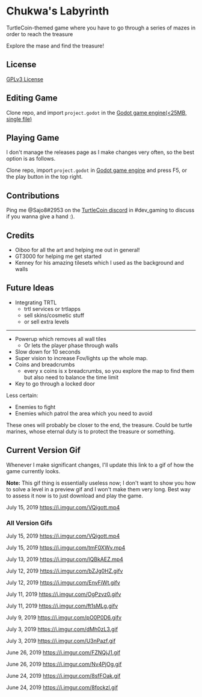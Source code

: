 # Chukwa's Labyrinth
TurtleCoin-themed game where you have to go through a series of mazes in order to reach the treasure

Explore the mase and find the treasure!

## License

[GPLv3 License](https://choosealicense.com/licenses/gpl-3.0/)

## Editing Game

Clone repo, and import `project.godot` in the [Godot game engine(<25MB, single file)](https://godotengine.org/download)

## Playing Game

I don't manage the releases page as I make changes very often, so the best option is as follows.

Clone repo, import `project.godot` in [Godot game engine](https://godotengine.org/download) and press F5, or the play button in the top right.

## Contributions

Ping me @Sajo8#2953 on the [TurtleCoin discord](http://chat.turtlecoin.lol) in #dev_gaming to discuss if you wanna give a hand :).

## Credits

- Oiboo for all the art and helping me out in general!
- GT3000 for helping me get started
- Kenney for his amazing tilesets which I used as the background and walls

## Future Ideas

- Integrating TRTL
  - trtl services or trtlapps
  - sell skins/cosmetic stuff
  - or sell extra levels

---

- Powerup which removes all wall tiles
    - Or lets the player phase through walls
- Slow down for 10 seconds
- Super vision to increase Fov/lights up the whole map.
- Coins and breadcrumbs
  - every x coins is x breadcrumbs, so you explore the map to find them but also need to balance the time limit
- Key to go through a locked door

Less certain:
- Enemies to fight
- Enemies which patrol the area which you need to avoid

These ones will probably be closer to the end, the treasure. Could be turtle marines, whose eternal duty is to protect the treasure or something.

## Current Version Gif

Whenever I make significant changes, I'll update this link to a gif of how the game currently looks.

**Note:** This gif thing is essentially useless now; I don't want to show you how to solve a level in a preview gif and I won't make them very long. Best way to assess it now is to just download and play the game.

July 15, 2019
https://i.imgur.com/VQigott.mp4

### All Version Gifs

July 15, 2019
https://i.imgur.com/VQigott.mp4

July 15, 2019
https://i.imgur.com/tmF0XWv.mp4

July 13, 2019
https://i.imgur.com/IQBkAEZ.mp4

July 12, 2019
https://i.imgur.com/bZJg0HZ.gifv

July 12, 2019
https://i.imgur.com/EnvFiWt.gifv

July 11, 2019
https://i.imgur.com/OgPzvz0.gifv

July 11, 2019
https://i.imgur.com/ft1sMLg.gifv

July 9, 2019
https://i.imgur.com/pO0P0D6.gifv

July 3, 2019
https://i.imgur.com/dMh0zL3.gif

July 3, 2019
https://i.imgur.com/U3nPazf.gif

June 26, 2019
https://i.imgur.com/FZNQjJ1.gif

June 26, 2019
https://i.imgur.com/Nv4PjOg.gif

June 24, 2019
https://i.imgur.com/8sfFOak.gif

June 24, 2019
https://i.imgur.com/8fockzl.gif
